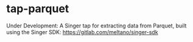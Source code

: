# tap-parquet
Under Development: A Singer tap for extracting data from Parquet, built using the Singer SDK: https://gitlab.com/meltano/singer-sdk
